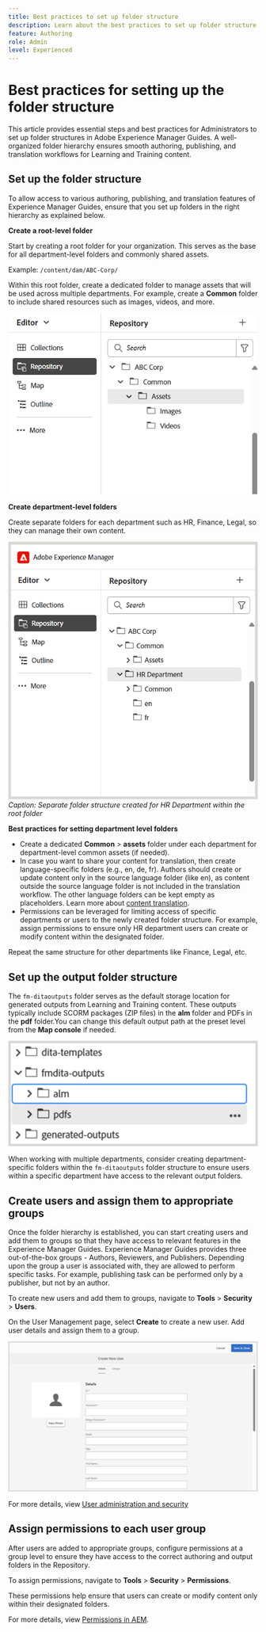 ```yaml
---
title: Best practices to set up folder structure 
description: Learn about the best practices to set up folder structure when working with the Learning and Training content in Experience Manager Guides.
feature: Authoring
role: Admin
level: Experienced
---
```

# Best practices for setting up the folder structure

This article provides essential steps and best practices for Administrators to set up folder structures in Adobe Experience Manager Guides. A well-organized folder hierarchy ensures smooth authoring, publishing, and translation workflows for Learning and Training content. 

## Set up the folder structure

To allow access to various authoring, publishing, and translation features of Experience Manager Guides, ensure that you set up folders in the right hierarchy as explained below. 

**Create a root-level folder**

Start by creating a root folder for your organization. This serves as the base for all department-level folders and commonly shared assets. 

Example: `/content/dam/ABC-Corp/`

Within this root folder, create a dedicated folder to manage assets that will be used across multiple departments. For example, create a **Common** folder to include shared resources such as images, videos, and more.   

![](assets/root-level-folder.png)

**Create department-level folders**

Create separate folders for each department such as HR, Finance, Legal, so they can manage their own content. 
    
![](assets/department-level-folders.png)
*Caption: Separate folder structure created for HR Department within the root folder*

**Best practices for setting department level folders**

- Create a dedicated **Common** > **assets** folder under each department for department-level common assets (if needed).
- In case you want to share your content for translation, then create language-specific folders (e.g., en, de, fr). Authors should create or update content only in the source language folder (like en), as content outside the source language folder is not included in the translation workflow. The other language folders can be kept empty as placeholders. Learn more about [content translation](../user-guide/translation.md).
- Permissions can be leveraged for limiting access of specific departments or users to the newly created folder structure. For example, assign permissions to ensure only HR department users can create or modify content within the designated folder.

Repeat the same structure for other departments like Finance, Legal, etc.

## Set up the output folder structure

The `fm-ditaoutputs` folder serves as the default storage location for generated outputs from Learning and Training content. These outputs typically include SCORM packages (ZIP files) in the **alm** folder and PDFs in the **pdf** folder.You can change this default output path at the preset level from the **Map console** if needed.

![](assets/fmdita-output-lc.png)

When working with multiple departments, consider creating department-specific folders within the `fm-ditaoutputs` folder structure to ensure users within a specific department have access to the relevant output folders. 

## Create users and assign them to appropriate groups

Once the folder hierarchy is established, you can start creating users and add them to groups so that they have access to relevant features in the Experience Manager Guides. Experience Manager Guides provides three out-of-the-box groups - Authors, Reviewers, and Publishers. Depending upon the group a user is associated with, they are allowed to perform specific tasks. For example, publishing task can be performed only by a publisher, but not by an author. 

To create new users and add them to groups, navigate to **Tools** > **Security** > **Users**.

On the User Management page, select **Create** to create a new user. Add user details and assign them to a group. 

![](assets/create-users-page.png)

For more details, view [User administration and security](../cs-install-guide/user-admin-sec.md)


## Assign permissions to each user group

After users are added to appropriate groups, configure permissions at a group level to ensure they have access to the correct authoring and output folders in the Repository. 

To assign permissions, navigate to **Tools** > **Security** > **Permissions**. 

These permissions help ensure that users can create or modify content only within their designated folders.  

For more details, view [Permissions in AEM](https://experienceleague.adobe.com/en/docs/experience-manager-65/content/security/security#permissions-in-aem). 


